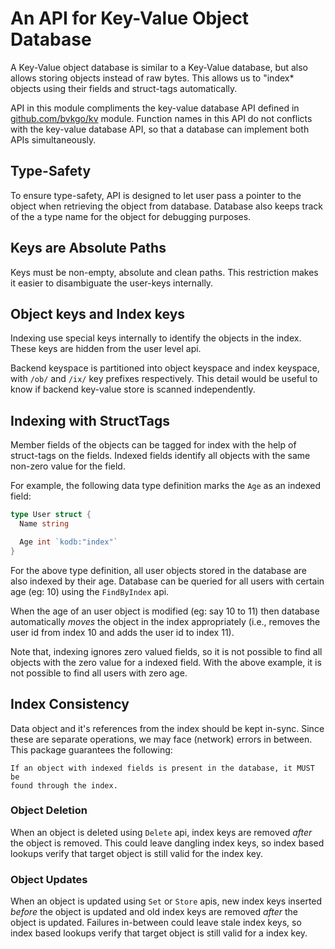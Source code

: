 # An API for Key-Value Object Database

A Key-Value object database is similar to a Key-Value database, but also allows
storing objects instead of raw bytes. This allows us to "index* objects using
their fields and struct-tags automatically.

API in this module compliments the key-value database API defined in
[github.com/bvkgo/kv](https://pkg.go.dev/github.com//bvkgo/kv) module.
Function names in this API do not conflicts with the key-value database API, so
that a database can implement both APIs simultaneously.

## Type-Safety

To ensure type-safety, API is designed to let user pass a pointer to the object
when retrieving the object from database. Database also keeps track of the a
type name for the object for debugging purposes.

## Keys are Absolute Paths

Keys must be non-empty, absolute and clean paths. This restriction makes it
easier to disambiguate the user-keys internally.

## Object keys and Index keys

Indexing use special keys internally to identify the objects in the
index. These keys are hidden from the user level api.

Backend keyspace is partitioned into object keyspace and index keyspace, with
`/ob/` and `/ix/` key prefixes respectively. This detail would be useful to
know if backend key-value store is scanned independently.

## Indexing with StructTags

Member fields of the objects can be tagged for index with the help of
struct-tags on the fields. Indexed fields identify all objects with the same
non-zero value for the field.

For example, the following data type definition marks the `Age` as an indexed
field:

```go
type User struct {
  Name string

  Age int `kodb:"index"`
}
```

For the above type definition, all user objects stored in the database are also
indexed by their age. Database can be queried for all users with certain age
(eg: 10) using the `FindByIndex` api.

When the age of an user object is modified (eg: say 10 to 11) then database
automatically *moves* the object in the index appropriately (i.e., removes the
user id from index 10 and adds the user id to index 11).

Note that, indexing ignores zero valued fields, so it is not possible to find
all objects with the zero value for a indexed field. With the above example, it
is not possible to find all users with zero age.

## Index Consistency

Data object and it's references from the index should be kept in-sync. Since
these are separate operations, we may face (network) errors in between. This
package guarantees the following:

    If an object with indexed fields is present in the database, it MUST be
    found through the index.

### Object Deletion

When an object is deleted using `Delete` api, index keys are removed *after*
the object is removed. This could leave dangling index keys, so index based
lookups verify that target object is still valid for the index key.

### Object Updates

When an object is updated using `Set` or `Store` apis, new index keys inserted
*before* the object is updated and old index keys are removed *after* the
object is updated. Failures in-between could leave stale index keys, so index
based lookups verify that target object is still valid for a index key.
